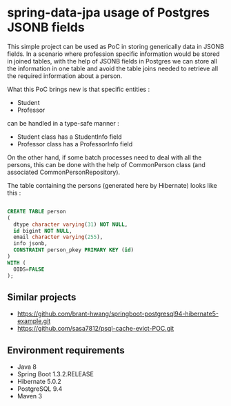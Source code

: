 spring-data-jpa usage of Postgres JSONB fields
===============================================================

This simple project can be used as PoC in storing generically data in JSONB fields.
In a scenario where profession specific information would be stored in joined tables, with the help of JSONB fields 
in Postgres we can store all the information in one table and avoid the table joins needed to retrieve all the
required information about a person.

What this PoC brings new is that specific entities :

- Student
- Professor 

can be handled in a type-safe manner :

- Student class has a StudentInfo field
- Professor class has a ProfessorInfo field

On the other hand, if some batch processes need to deal with all the persons, this can be done with the help of
CommonPerson class (and associated CommonPersonRepository).


The table containing the persons (generated here by Hibernate) looks like this :

```sql

CREATE TABLE person
(
  dtype character varying(31) NOT NULL,
  id bigint NOT NULL,
  email character varying(255),
  info jsonb,
  CONSTRAINT person_pkey PRIMARY KEY (id)
)
WITH (
  OIDS=FALSE
);
```



## Similar projects 

- https://github.com/brant-hwang/springboot-postgresql94-hibernate5-example.git
- https://github.com/sasa7812/psql-cache-evict-POC.git



## Environment requirements
- Java 8
- Spring Boot 1.3.2.RELEASE
- Hibernate 5.0.2
- PostgreSQL 9.4
- Maven 3